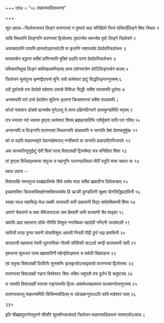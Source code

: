 +++
title = "०८ माहात्म्यादिकथनम्"

+++



सूत उवाच--त्रिलोचनात्परं लिङ्गं वाराणस्यां न दृश्यते
सदा संनिहितो नित्यं यस्मिल्ँलिङ्गे शिवः स्थितः  १

यान्नि स्थितानि लिङ्गानि वारणस्यां द्विजोत्तमाः
दृष्टान्येव भवन्त्येव दृष्टे लिङ्गे त्रिलोचने  २

असंख्यातानि पापानि ज्ञानतोऽज्ञानतोऽपि वा
कृतानि नाशयत्येवं देवदेवस्त्रिलोचनः  ३

मायापाशेन बद्धानां सर्वेषां प्राणिनामपि
मुक्तिं ददाति परगां देवदेवस्त्रिलोचनः  ४

पश्चिमाभिमुखं लिङ्गं सर्पमेखलमण्डितम्
तस्य दर्शनमात्रेण कोटिलिङ्गार्चनं फलम्  ५

त्रिलोचनं सुसंपूज्य कृष्णद्वैपायनो मुनिः
ययौ कामेश्वरं द्रष्टुं सिद्धलिङ्गमनुत्तमम्  ६

ददौ दुर्वाससे यत्र देवदेवो महेश्वरः
प्रसन्नो विविधाः सिद्धीः सर्वेषां तपसामपि दुर्लभाः  ७

अन्यश्चापि वरो दत्तो देवदेवेन शूलिना
कृतानां क्रियमाणानां सर्वेषां तपसामपि  ८

कोधो नाशकरः प्रोक्तो ह्यन्यथैव मुनेऽस्तु ते
तस्य दक्षिणदिग्भागे कामकुण्डमिति स्मृतम्  ९

तत्र स्नात्वा नरो भक्त्या दृष्ट्वा कामेश्वरं शिवम्
ब्रह्महत्यादिभिः पापैर्मुक्तो याति परां गतिम्  १०

अन्यान्यपि च लिङ्गानि वाराणस्यां स्थितान्यपि
संख्यामपि न जानाति तेषां देवश्चतुर्मुखः  ११

को वा वदति माहात्म्यमृते देवान्महेश्वरात्
नन्दीश्वरो वा जानाति प्रसादाद्गिरिजापतेः  १२

अथ सत्यवतिसूनुर्द्रष्टुं देवीं शिवां पराम्
विशालाक्षीं द्विजश्रेष्ठा यत्र संनिहिता शिवा  १३

तां दृष्ट्वा विधिवद्भक्त्या संपूज्य च महागुनिः
परानन्दात्मिकां मौरीं स्तुतिं मत्वा चकार सः  १४

व्यास उवाच -- 

विशालाक्षि नमस्तुभ्यं परब्रह्मात्मिके शिवे
त्वमेव माता सर्वेषां ब्रह्मादीनां दिवोकसाम्  १५

इच्छाशक्तिः क्रियाशक्तिर्ज्ञानशक्तिस्त्वमेव हि
ऋज्वी कुण्डलिनी सूक्ष्मा योगसिद्धिप्रदायिनी  १६

स्वाहा स्वधा महाविद्या मेधा लक्ष्मीः सरस्वती
सती दाक्षायणी विद्या सर्वशक्तिमयी शिवा  १७

अपर्णा चैकपर्णा च तथा चैकैकपाटला
उमा हैमवती चापि कल्याणी चैव मातृका  १८

ख्यातिः प्रज्ञा महाभागा लोके गौरीति विश्रुता
गणाम्बिका महादेवी नन्दिनी जातवेदसी  १९

सावित्री वरदा पुण्या पावनी लोकविश्रुता
आयती नियती रौद्री दुर्गा भद्रा प्रमाथिनी  २०

कालरात्री महामाया रेवती भूतनायिका
गौतमी कौशिकी चाऽऽर्या चण्ढी कात्यायनी सती  २१

वृषध्वजा शूलधरा परमा ब्रह्मचारिणी
महेन्द्रोपेन्द्रमाता च पार्वती सिंहवाहना  २२

एवं स्तुत्वा विशालाक्षीं दिव्यैरेतैः सुनामभिः
कृतकृत्योऽभवद्व्यासो वाराणस्यां द्विजोत्तमाः  २३

वाराणस्यां विशालाक्षी गङ्गा विश्वेश्वरः शिवः
भक्तिः पशुपतौ तत्र दुर्लभं हि चतुष्टयम्  २४

यः पश्यति विशालाक्षीं स्नात्वा गङ्गाम्भसि द्विजाः
अश्वमेधसहस्रस्य फलमाप्नोत्यनुत्तमम्  २५

वाराणस्यास्तु माहात्म्यमिति किंचिन्मयोदितम्
यः पठेच्छÞणुयाधऽपि याति माहेश्वरं पदम्  २६

३३५

इति श्रीब्रह्मपुराणोपपुराणे श्रीसौरे सूतशौनकसंवादे त्रिलोचन
माहात्म्यादिकथनं नामाष्टमोऽध्यायः  ८